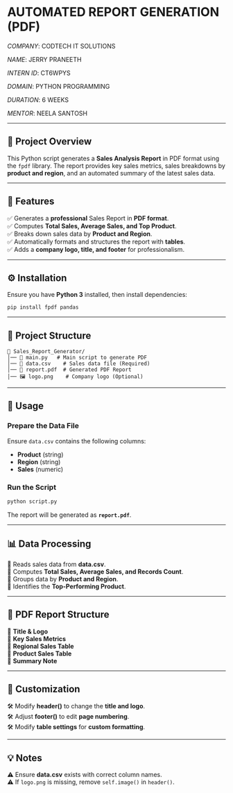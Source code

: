 
# **AUTOMATED REPORT GENERATION (PDF)**  

*COMPANY*: CODTECH IT SOLUTIONS

*NAME*: JERRY PRANEETH 

*INTERN ID*: CT6WPYS  

*DOMAIN*: PYTHON PROGRAMMING 

*DURATION*: 6 WEEKS  

*MENTOR*: NEELA SANTOSH  

---

## **📄 Project Overview**  
This Python script generates a **Sales Analysis Report** in PDF format using the `fpdf` library. The report provides key sales metrics, sales breakdowns by **product and region**, and an automated summary of the latest sales data.  

---

## **🚀 Features**  
✅ Generates a **professional** Sales Report in **PDF format**.  
✅ Computes **Total Sales, Average Sales, and Top Product**.  
✅ Breaks down sales data by **Product and Region**.  
✅ Automatically formats and structures the report with **tables**.  
✅ Adds a **company logo, title, and footer** for professionalism.  

---

## **⚙️ Installation**  
Ensure you have **Python 3** installed, then install dependencies:  
```bash
pip install fpdf pandas
```

---

## **📂 Project Structure**  
```
📁 Sales_Report_Generator/
│── 📄 main.py   # Main script to generate PDF
│── 📄 data.csv    # Sales data file (Required)
│── 📄 report.pdf  # Generated PDF Report
│── 🖼️ logo.png    # Company logo (Optional)
```

---

## **📝 Usage**  
### **Prepare the Data File**  
Ensure `data.csv` contains the following columns:  
- **Product** (string)  
- **Region** (string)  
- **Sales** (numeric)  

### **Run the Script**  
```bash
python script.py
```
The report will be generated as **`report.pdf`**.

---

## **📊 Data Processing**  
🔹 Reads sales data from **data.csv**.  
🔹 Computes **Total Sales, Average Sales, and Records Count**.  
🔹 Groups data by **Product and Region**.  
🔹 Identifies the **Top-Performing Product**.  

---

## **📄 PDF Report Structure**  
📌 **Title & Logo**  
📌 **Key Sales Metrics**  
📌 **Regional Sales Table**  
📌 **Product Sales Table**  
📌 **Summary Note**  

---

## **🔧 Customization**  
🛠 Modify **header()** to change the **title and logo**.  
🛠 Adjust **footer()** to edit **page numbering**.  
🛠 Modify **table settings** for **custom formatting**.  

---

## **💡 Notes**  
⚠️ Ensure **data.csv** exists with correct column names.  
⚠️ If `logo.png` is missing, remove `self.image()` in `header()`.  


